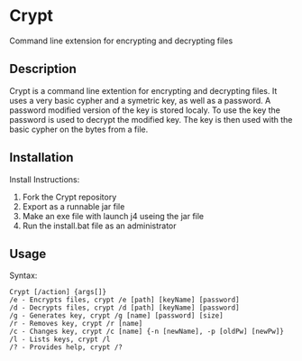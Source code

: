 # Crypt
Command line extension for encrypting and decrypting files

## Description
Crypt is a command line extention for encrypting and decrypting files. 
It uses a very basic cypher and a symetric key, as well as a password. A password modified version of the key is stored localy. To use the key the password is used to decrypt the modified key. The key is then used with the basic cypher on the bytes from a file.

## Installation
Install Instructions:
1. Fork the Crypt repository
2. Export as a runnable jar file
3. Make an exe file with launch j4 useing the jar file
4. Run the install.bat file as an administrator

## Usage
Syntax:
```
Crypt [/action] {args[]}
/e - Encrypts files, crypt /e [path] [keyName] [password]
/d - Decrypts files, crypt /d [path] [keyName] [password]
/g - Generates key, crypt /g [name] [password] [size]
/r - Removes key, crypt /r [name]
/c - Changes key, crypt /c [name] {-n [newName], -p [oldPw] [newPw]}
/l - Lists keys, crypt /l
/? - Provides help, crypt /?
```

